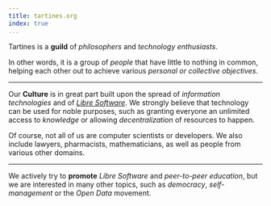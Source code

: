 ```yaml
---
title: tartines.org
index: true
...
```


Tartines is a **guild** of *philosophers* and *technology enthusiasts*.

In other words, it is a group of *people* that have little to nothing in common, helping each other out to achieve various *personal or collective objectives*.

---

Our **Culture** is in great part built upon the spread of *information technologies* and of *[Libre Software](https://en.wikipedia.org/wiki/Free_Software)*.
We strongly believe that technology can be used for noble purposes, such as granting everyone an unlimited access to *knowledge* or allowing *decentralization* of resources to happen.

Of course, not all of us are computer scientists or developers.
We also include lawyers, pharmacists, mathematicians, as well as people from various other domains.

---

We actively try to **promote** *Libre Software* and *peer-to-peer education*, but we are interested in many other topics, such as *democracy*, *self-management* or the *Open Data* movement.

<!--

This page is available in the following languages:

<nav>
- [en](./index.xhtml)
- [fr](./index.fr.xhtml)
</nav>
-->

